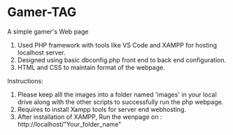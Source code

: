 # Gamer-TAG
A simple gamer's Web page 

1. Used PHP framework with tools like VS Code and XAMPP for hosting localhost server. 
2. Designed using basic dbconfig.php front end to back end configuration.
3. HTML and CSS to maintain format of the webpage.


Instructions:
1. Please keep alll the images into a folder named 'images' in your local drive along with the other scripts to successfully run the php webpage.
2. Requires to install Xampp tools for server end webhosting.
3. After installation of XAMPP, Run the wenpage on : http://localhost/"Your_folder_name"
